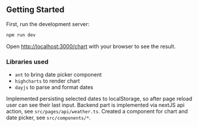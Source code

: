 ## Getting Started

First, run the development server:

```bash
npm run dev
```

Open [http://localhost:3000/chart](http://localhost:3000) with your browser to see the result.

### Libraries used

- `ant` to bring date picker component
- `highcharts` to render chart
- `dayjs` to parse and format dates

Implemented persisting selected dates to localStorage, so after page reload user can see their last input.
Backend part is implemented via nextJS api action, see `src/pages/api/weather.ts`.
Created a component for chart and date picker, see `src/components/*`.

